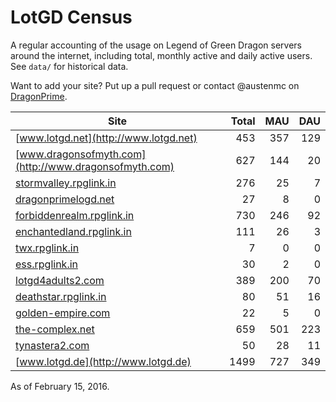 # LotGD Census
A regular accounting of the usage on Legend of Green Dragon servers around the internet, including total, monthly active and daily active users. See `data/` for historical data.

Want to add your site? Put up a pull request or contact @austenmc on [DragonPrime](http://dragonprime.net).


Site | Total | MAU | DAU
--- | ---:| ---:| ---:
[www.lotgd.net](http://www.lotgd.net)|453|357|129
[www.dragonsofmyth.com](http://www.dragonsofmyth.com)|627|144|20
[stormvalley.rpglink.in](http://stormvalley.rpglink.in)|276|25|7
[dragonprimelogd.net](http://dragonprimelogd.net)|27|8|0
[forbiddenrealm.rpglink.in](http://forbiddenrealm.rpglink.in)|730|246|92
[enchantedland.rpglink.in](http://enchantedland.rpglink.in)|111|26|3
[twx.rpglink.in](http://twx.rpglink.in)|7|0|0
[ess.rpglink.in](http://ess.rpglink.in)|30|2|0
[lotgd4adults2.com](http://lotgd4adults2.com)|389|200|70
[deathstar.rpglink.in](http://deathstar.rpglink.in)|80|51|16
[golden-empire.com](http://golden-empire.com)|22|5|0
[the-complex.net](http://the-complex.net)|659|501|223
[tynastera2.com](http://tynastera2.com)|50|28|11
[www.lotgd.de](http://www.lotgd.de)|1499|727|349

As of February 15, 2016.
